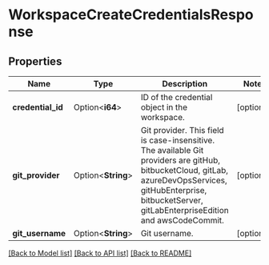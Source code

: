 # WorkspaceCreateCredentialsResponse

## Properties

Name | Type | Description | Notes
------------ | ------------- | ------------- | -------------
**credential_id** | Option<**i64**> | ID of the credential object in the workspace. | [optional]
**git_provider** | Option<**String**> | Git provider. This field is case-insensitive. The available Git providers are gitHub, bitbucketCloud, gitLab, azureDevOpsServices, gitHubEnterprise, bitbucketServer, gitLabEnterpriseEdition and awsCodeCommit. | [optional]
**git_username** | Option<**String**> | Git username. | [optional]

[[Back to Model list]](../README.md#documentation-for-models) [[Back to API list]](../README.md#documentation-for-api-endpoints) [[Back to README]](../README.md)


